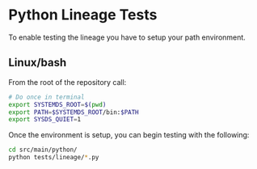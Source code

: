 <!--
{% comment %}
Licensed to the Apache Software Foundation (ASF) under one or more
contributor license agreements.  See the NOTICE file distributed with
this work for additional information regarding copyright ownership.
The ASF licenses this file to you under the Apache License, Version 2.0
(the "License"); you may not use this file except in compliance with
the License.  You may obtain a copy of the License at

http://www.apache.org/licenses/LICENSE-2.0

Unless required by applicable law or agreed to in writing, software
distributed under the License is distributed on an "AS IS" BASIS,
WITHOUT WARRANTIES OR CONDITIONS OF ANY KIND, either express or implied.
See the License for the specific language governing permissions and
limitations under the License.
{% end comment %}
-->

# Python Lineage Tests

To enable testing the lineage you have to setup your path environment.

## Linux/bash

From the root of the repository call:

```bash
# Do once in terminal
export SYSTEMDS_ROOT=$(pwd)
export PATH=$SYSTEMDS_ROOT/bin:$PATH
export SYSDS_QUIET=1
```

Once the environment is setup, you can begin testing with the following:

```bash
cd src/main/python/
python tests/lineage/*.py
```
